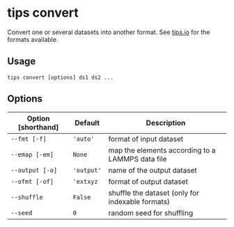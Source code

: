 # tips convert

Convert one or several datasets into another format. See
[tips.io](../python/io.md) for the formats available.

## Usage

```
tips convert [options] ds1 ds2 ...
```

## Options

| Option [shorthand] | Default    | Description                                      |
|--------------------|------------|--------------------------------------------------|
| `--fmt [-f]`       | `'auto'`   | format of input dataset                          |
| `--emap [-em]`     | `None`     | map the elements according to a LAMMPS data file |
| `--output [-o]`    | `'output'` | name of the output dataset                       |
| `--ofmt [-of]`     | `'extxyz`  | format of output dataset                         |
| `--shuffle`        | `False`    | shuffle the dataset (only for indexable formats) |
| `--seed`           | `0`        | random seed for shuffling                        |
